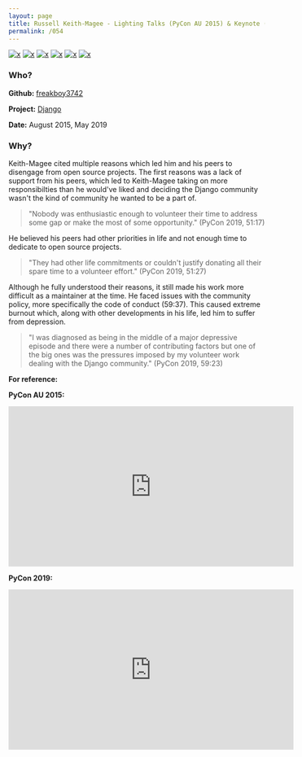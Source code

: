 ```yaml
---
layout: page
title: Russell Keith-Magee - Lighting Talks (PyCon AU 2015) & Keynote (PyCon 2019)
permalink: /054
---
```


[![x](https://img.shields.io/badge/-Lack%20of%20Support-e2062c)](/#LOS) [![x](https://img.shields.io/badge/-Not%20Enough%20Time-orange)](/#NETE) [![x](https://img.shields.io/badge/-Policy%20Disagreements-purple)](/#PolicyD) [![x](https://img.shields.io/badge/-Health%20Reasons-5D3FD3)](/#HR) [![x](https://img.shields.io/badge/-Not%20Enough%20Time%20(Internal)-darkblue)](/#NETI) [![x](https://img.shields.io/badge/-Self--doubt-013ADF)](/#SD)

### Who?

**Github:** [freakboy3742](https://github.com/freakboy3742)

**Project:** [Django](https://github.com/django/django)

**Date:** August 2015, May 2019

### Why?

Keith-Magee cited multiple reasons which led him and his peers to disengage from open source projects. The first reasons was a lack of support from his peers, which led to Keith-Magee taking on more responsibilties than he would've liked and deciding the Django community wasn't the kind of community he wanted to be a part of.

> "Nobody was enthusiastic enough to volunteer their time to address some gap or make the most of some opportunity." (PyCon 2019, 51:17)

He believed his peers had other priorities in life and not enough time to dedicate to open source projects.

> "They had other life commitments or couldn't justify donating all their spare time to a volunteer effort." (PyCon 2019, 51:27)

Although he fully understood their reasons, it still made his work more difficult as a maintainer at the time. He faced issues with the community policy, more specifically the code of conduct (59:37). This caused extreme burnout which, along with other developments in his life, led him to suffer from depression.

>  "I was diagnosed as being in the middle of a major depressive episode and there were a number of contributing factors but one of the big ones was the pressures imposed by my volunteer work dealing with the Django community." (PyCon 2019, 59:23)

**For reference:**

**PyCon AU 2015:**
<iframe width="560" height="315" src="https://www.youtube.com/embed/MIRTtmjAKEw?start=580" title="YouTube video player" frameborder="0" allow="accelerometer; autoplay; clipboard-write; encrypted-media; gyroscope; picture-in-picture" allowfullscreen></iframe> 


**PyCon 2019:**
<iframe width="560" height="315" src="https://www.youtube.com/embed/ftP5BQh1-YM?start=3077" title="YouTube video player" frameborder="0" allow="accelerometer; autoplay; clipboard-write; encrypted-media; gyroscope; picture-in-picture" allowfullscreen></iframe>

